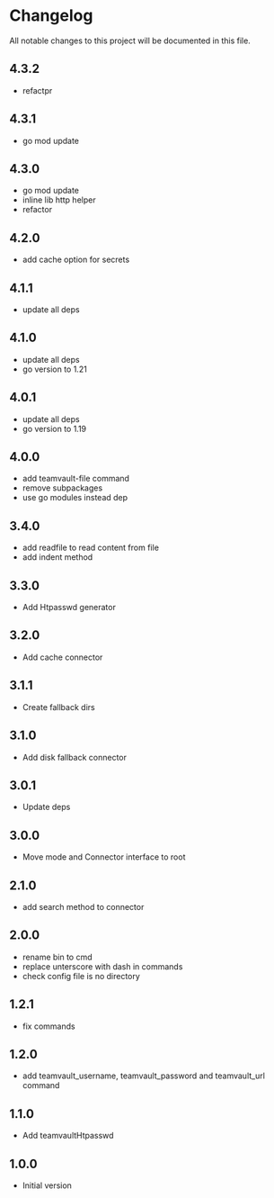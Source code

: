 # Changelog

All notable changes to this project will be documented in this file.

## 4.3.2

- refactpr

## 4.3.1

- go mod update

## 4.3.0

- go mod update
- inline lib http helper
- refactor

## 4.2.0

- add cache option for secrets

## 4.1.1

- update all deps

## 4.1.0

- update all deps
- go version to 1.21

## 4.0.1

- update all deps
- go version to 1.19

## 4.0.0

- add teamvault-file command
- remove subpackages
- use go modules instead dep

## 3.4.0

- add readfile to read content from file
- add indent method

## 3.3.0

- Add Htpasswd generator 

## 3.2.0

- Add cache connector

## 3.1.1

- Create fallback dirs

## 3.1.0

- Add disk fallback connector

## 3.0.1

- Update deps

## 3.0.0

- Move mode and Connector interface to root

## 2.1.0

- add search method to connector

## 2.0.0

- rename bin to cmd
- replace unterscore with dash in commands
- check config file is no directory 

## 1.2.1

- fix commands

## 1.2.0

- add teamvault_username, teamvault_password and teamvault_url command

## 1.1.0

- Add teamvaultHtpasswd

## 1.0.0

- Initial version
